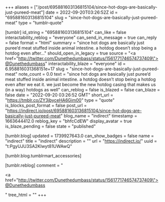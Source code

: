 +++
aliases = ["/post/695881603136815104/since-hot-dogs-are-basically-just-pureed-meat"]
date = 2022-09-20T03:26:52Z
id = "695881603136815104"
slug = "since-hot-dogs-are-basically-just-pureed-meat"
type = "tumblr-quote"

[tumblr]
id_string = "695881603136815104"
can_like = false
interactability_reblog = "everyone"
can_send_in_message = true
can_reply = false
format = "html"
summary = "since hot dogs are basically just puree’d meat stuffed inside animal intestine. a hotdog doesn’t stop being a hotdog even after..."
should_open_in_legacy = true
source = "<a href=\"http://twitter.com/Dunethedumbass/status/1561771746574737409\">@Dunethedumbass</a>"
interactability_blaze = "everyone"
id = 6.958816031368151e+17
slug = "since-hot-dogs-are-basically-just-pureed-meat"
note_count = 0.0
text = "since hot dogs are basically just puree&rsquo;d meat stuffed inside animal intestine. a hotdog doesn&rsquo;t stop being a hotdog even after we eat it. we just become the new hotdog casing that makes us (in a way) hotdogs as well"
can_reblog = false
is_blazed = false
can_blaze = false
date = "2022-09-20 03:26:52 GMT"
short_url = "https://tmblr.co/ZY3jbyceHA6Gim00"
type = "quote"
is_blocks_post_format = false
post_url = "https://indirect.io/post/695881603136815104/since-hot-dogs-are-basically-just-pureed-meat"
blog_name = "indirect"
timestamp = 1663644412.0
reblog_key = "bhfcCdEW"
display_avatar = true
is_blaze_pending = false
state = "published"

[tumblr.blog]
updated = 1739927643.0
can_show_badges = false
name = "indirect"
title = "indirect"
description = ""
url = "https://indirect.io/"
uuid = "t:PgyUJU3SA2Klwyt81UWAwQ"

[tumblr.blog.tumblrmart_accessories]

[tumblr.reblog]
comment = "<p><a href=\"http://twitter.com/Dunethedumbass/status/1561771746574737409\">@Dunethedumbass</a></p>"
tree_html = ""
+++
